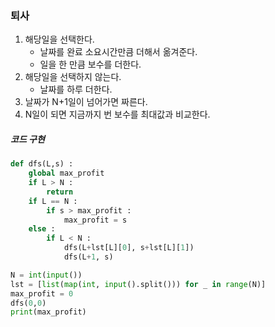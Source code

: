 ### 퇴사

1. 해당일을 선택한다. 
    - 날짜를 완료 소요시간만큼 더해서 옮겨준다. 
    - 일을 한 만큼 보수를 더한다.
2. 해당일을 선택하지 않는다. 
    - 날짜를 하루 더한다. 
3. 날짜가 N+1일이 넘어가면 짜른다. 
4. N일이 되면 지금까지 번 보수를 최대값과 비교한다.

##### 코드 구현
```python
def dfs(L,s) :
    global max_profit
    if L > N :
        return
    if L == N :
        if s > max_profit :
            max_profit = s
    else :
        if L < N :
            dfs(L+lst[L][0], s+lst[L][1])
            dfs(L+1, s)

N = int(input())
lst = [list(map(int, input().split())) for _ in range(N)]
max_profit = 0
dfs(0,0)
print(max_profit)
```